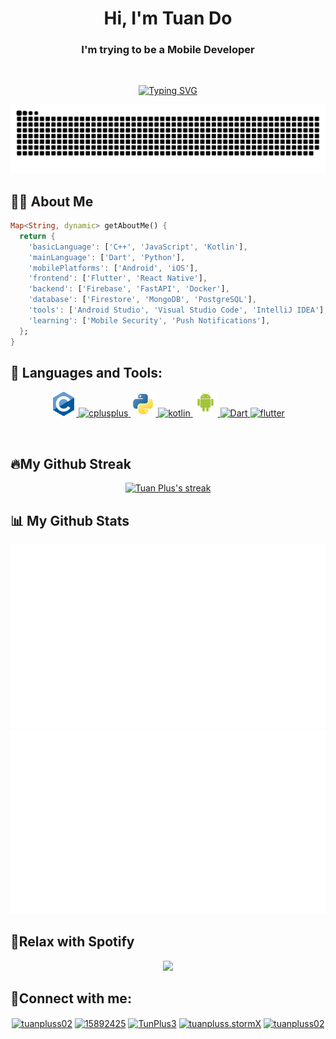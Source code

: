 <h1 align="center">Hi, I'm Tuan Do</h1>
<h3 align="center">I'm trying to be a Mobile Developer</h3>
<br/>
<p align="center">
     <a href="https://www.linkedin.com/in/Tuanpluss02/"><img src="https://readme-typing-svg.herokuapp.com?font=Fira+Code&size=17&pause=1000&color=8E1AF7F7&width=435&lines=Software+and+cathedrals+are+much+the+same;First+we+build+them%2C+then+we+pray" alt="Typing SVG" /></a>
 </p>

<p align="center">
    <img src="https://github.com/Tuanpluss02/Tuanpluss02/blob/output/github-contribution-grid-snake.svg">
</p>

## 🙋‍♂️ About Me
```Dart
Map<String, dynamic> getAboutMe() {
  return {
    'basicLanguage': ['C++', 'JavaScript', 'Kotlin'],
    'mainLanguage': ['Dart', 'Python'],
    'mobilePlatforms': ['Android', 'iOS'],
    'frontend': ['Flutter', 'React Native'],
    'backend': ['Firebase', 'FastAPI', 'Docker'],
    'database': ['Firestore', 'MongoDB', 'PostgreSQL'],
    'tools': ['Android Studio', 'Visual Studio Code', 'IntelliJ IDEA'],
    'learning': ['Mobile Security', 'Push Notifications'],
  };
}
```

## 🚀 Languages and Tools:

<p align="center">
     <a href="https://www.cprogramming.com/" target="_blank"> <img src="https://raw.githubusercontent.com/devicons/devicon/master/icons/c/c-original.svg" alt="c" width="40" height="40"/> </a> 
     <a href="https://www.w3schools.com/cpp/" target="_blank"> <img src="https://user-images.githubusercontent.com/82562559/189319194-55e984e0-f0e5-4d2c-9676-48fc5b2ca815.png" alt="cplusplus" width="40" height="40"/> </a> 
           <a href="https://www.python.org" target="_blank"> <img src="https://raw.githubusercontent.com/devicons/devicon/master/icons/python/python-original.svg" alt="python" width="40" height="40"/> </a>
     <a href="https://kotlinlang.org" target="_blank" rel="noreferrer"> <img src="https://www.vectorlogo.zone/logos/kotlinlang/kotlinlang-icon.svg" alt="kotlin" width="40" height="40"/> </a> 
     <a href="https://developer.android.com" target="_blank" rel="noreferrer"> <img src="https://raw.githubusercontent.com/devicons/devicon/master/icons/android/android-original-wordmark.svg" alt="android" width="40" height="40"/> </a>
     <a href="https://dart.dev" target="_blank"> <img src="https://user-images.githubusercontent.com/82562559/188296010-65e9f026-ae0d-444e-ad7c-bda260960d82.png" alt="Dart" width="40" height="40"/> </a>
     <a href="https://flutter.dev" target="_blank"> <img src="https://user-images.githubusercontent.com/82562559/188295899-a6caaa1f-5f3b-4f50-90fa-12099bf9ec54.png" alt="flutter" width="40" height="40"/> </a>
         
 </p>
<br/>


## 🔥My Github Streak
<p align="center">
    <a href="https://github.com/Tuanpluss02/github-readme-streak-stats">
        <img title="🔥 Get streak stats for your profile at git.io/streak-stats" alt="Tuan Plus's streak" src="https://github-readme-streak-stats.herokuapp.com/?user=Tuanpluss02&theme=black-ice&hide_border=true&stroke=0000&background=060A0CD0"/>
    </a>
</p>

## 📊 My Github Stats

<!--   <br/> -->
<p align="center">
<img src="https://github.com/Tuanpluss02/github-stats./blob/master/generated/overview.svg#gh-dark-mode-only">
<img src="https://github.com/Tuanpluss02/github-stats./blob/master/generated/languages.svg#gh-dark-mode-only">
</p>
<!-- <br/> -->
 

## 🎵Relax with Spotify

<p align="center">
<img src="https://spotify-github-profile.vercel.app/api/view?uid=zvpx9cjp3h574v2gc7av8sbun&cover_image=true&theme=default&show_offline=false&background_color=121212&bar_color=53b14f&bar_color_cover=true">
</p>


## 🤝Connect with me:

<p align="center">
     <a href="https://www.linkedin.com/in/tuanpluss02/" target="blank"><img align="center" src="https://raw.githubusercontent.com/rahuldkjain/github-profile-readme-generator/master/src/images/icons/Social/linked-in-alt.svg" alt="tuanpluss02" height="30" width="40" /></a>
<a href="https://stackoverflow.com/users/15892425/tuan-plus" target="blank"><img align="center" src="https://raw.githubusercontent.com/rahuldkjain/github-profile-readme-generator/master/src/images/icons/Social/stack-overflow.svg" alt="15892425" height="30" width="40" /></a>    
<a href="https://twitter.com/TunPlus3" target="blank"><img align="center" src="https://raw.githubusercontent.com/rahuldkjain/github-profile-readme-generator/master/src/images/icons/Social/twitter.svg" alt="TunPlus3" height="30" width="40" /></a>    
<a href="https://www.facebook.com/tuanpluss.stormX/" target="blank"><img align="center" src="https://raw.githubusercontent.com/rahuldkjain/github-profile-readme-generator/master/src/images/icons/Social/facebook.svg" alt="tuanpluss.stormX" height="30" width="40" /></a>    
<a href="https://www.instagram.com/tuanpluss02/" target="blank"><img align="center" src="https://raw.githubusercontent.com/rahuldkjain/github-profile-readme-generator/master/src/images/icons/Social/instagram.svg" alt="tuanpluss02" height="30" width="40" /></a>
</p>

<!---
Tuanpluss02/Tuanpluss02 is a ✨ special ✨ repository because its `README.md` (this file) appears on your GitHub profile.
You can click the Preview link to take a look at your changes.
--->
